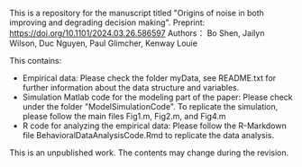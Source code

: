 This is a repository for the manuscript titled "Origins of noise in both improving and degrading decision making".
Preprint: https://doi.org/10.1101/2024.03.26.586597
Authors： Bo Shen, Jailyn Wilson, Duc Nguyen, Paul Glimcher, Kenway Louie

This contains:
- Empirical data:
  Please check the folder myData, see README.txt for further information about the data structure and variables.
- Simulation Matlab code for the modeling part of the paper:
  Please check under the folder "ModelSimulationCode". To replicate the simulation, please follow the main files Fig1.m, Fig2.m, and Fig4.m
- R code for analyzing the empirical data:
  Please follow the R-Markdown file BehavioralDataAnalysisCode.Rmd to replicate the data analysis.

This is an unpublished work. The contents may change during the revision.
